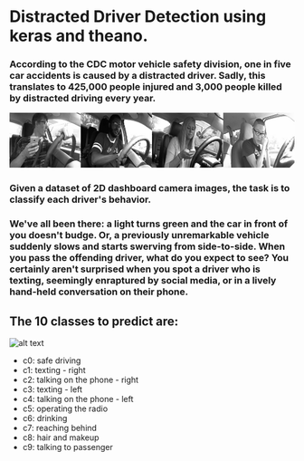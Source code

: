 # Distracted Driver Detection using keras and theano.

### According to the CDC motor vehicle safety division, one in five car accidents is caused by a distracted driver. Sadly, this translates to 425,000 people injured and 3,000 people killed by distracted driving every year.

![alt text](https://github.com/arun-apad/distracted_driver_computer_vision/blob/master/ddd1.png)

### Given a dataset of 2D dashboard camera images, the task is to classify each driver's behavior. 

### We've all been there: a light turns green and the car in front of you doesn't budge. Or, a previously unremarkable vehicle suddenly slows and starts swerving from side-to-side. When you pass the offending driver, what do you expect to see? You certainly aren't surprised when you spot a driver who is texting, seemingly enraptured by social media, or in a lively hand-held conversation on their phone.

## The 10 classes to predict are:

![alt text](https://github.com/arun-apad/distracted_driver_computer_vision/blob/master/ddd2.png)

* c0: safe driving
* c1: texting - right
* c2: talking on the phone - right
* c3: texting - left
* c4: talking on the phone - left
* c5: operating the radio
* c6: drinking
* c7: reaching behind
* c8: hair and makeup
* c9: talking to passenger
